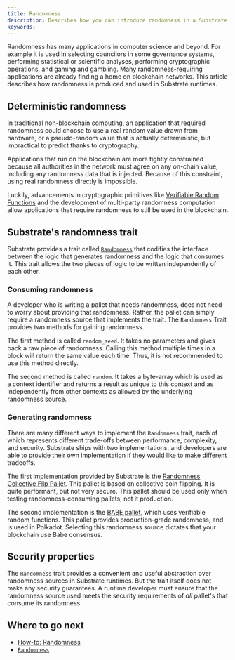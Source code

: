 ```yaml
---
title: Randomness
description: Describes how you can introduce randomness in a Substrate runtime.
keywords:
---
```


Randomness has many applications in computer science and beyond.
For example it is used in selecting councilors in some governance systems, performing statistical or scientific analyses, performing cryptographic operations, and gaming and gambling.
Many randomness-requiring applications are already finding a home on blockchain networks.
This article describes how randomness is produced and used in Substrate runtimes.

## Deterministic randomness

In traditional non-blockchain computing, an application that required randomness could choose to use a real random value drawn from hardware, or a pseudo-random value that is actually deterministic, but impractical to predict thanks to cryptography.

Applications that run on the blockchain are more tightly constrained because all authorities in the network must agree on any on-chain value, including any randomness data that is injected.
Because of this constraint, using real randomness directly is impossible.

Luckily, advancements in cryptographic primitives like [Verifiable Random Functions](https://en.wikipedia.org/wiki/Verifiable_random_function) and the development of multi-party randomness computation allow applications that require randomness to still be used in the blockchain.

## Substrate's randomness trait

Substrate provides a trait called [`Randomness`](https://paritytech.github.io/substrate/master/frame_support/traits/trait.Randomness.html) that codifies the interface between the logic that generates randomness and the logic that consumes it.
This trait allows the two pieces of logic to be written independently of each other.

### Consuming randomness

A developer who is writing a pallet that needs randomness, does not need to worry about providing that randomness.
Rather, the pallet can simply require a randomness source that implements the trait.
The `Randomness` Trait provides two methods for gaining randomness.

The first method is called `random_seed`.
It takes no parameters and gives back a raw piece of randomness.
Calling this method multiple times in a block will return the same value each time.
Thus, it is not recommended to use this method directly.

The second method is called `random`.
It takes a byte-array which is used as a context identifier and returns a result as unique to this context and as independently from other contexts as allowed by the underlying randomness source.

### Generating randomness

There are many different ways to implement the `Randomness` trait, each of which represents different trade-offs between performance, complexity, and security.
Substrate ships with two implementations, and developers are able to provide their own implementation if they would like to make different tradeoffs.

The first implementation provided by Substrate is the [Randomness Collective Flip Pallet](https://paritytech.github.io/substrate/master/pallet_randomness_collective_flip/index.html).
This pallet is based on collective coin flipping.
It is quite performant, but not very secure.
This pallet should be used only when testing randomness-consuming pallets, not it production.

The second implementation is the [BABE pallet](https://paritytech.github.io/substrate/master/pallet_babe/index.html), which uses verifiable random functions.
This pallet provides production-grade randomness, and is used in Polkadot.
Selecting this randomness source dictates that your blockchain use Babe consensus.

## Security properties

The `Randomness` trait provides a convenient and useful abstraction over randomness sources in Substrate runtimes.
But the trait itself does not make any security guarantees.
A runtime developer must ensure that the randomness source used meets the security requirements of _all_ pallet's that consume its randomness.

## Where to go next

- [How-to: Randomness](/reference/how-to-guides/pallet-design/incorporate-randomness/)
- [`Randomness`](https://paritytech.github.io/substrate/master/frame_support/traits/trait.Randomness.html)
